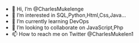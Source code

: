 - 👋 Hi, I’m @CharlesMukelenge
- 👀 I’m interested in SQL,Python,Html,Css,Java...
- 🌱 I’m currently learning DevOps
- 💞️ I’m looking to collaborate on JavaScript,Php
- 📫 How to reach me on Twitter @CharlesMukelen1

<!---
CharlesMukelenge/CharlesMukelenge is a ✨ special ✨ repository because its `README.md` (this file) appears on your GitHub profile.
You can click the Preview link to take a look at your changes.
--->

